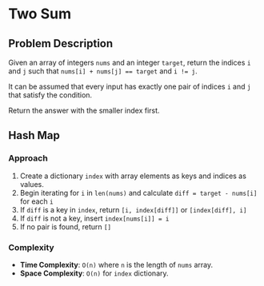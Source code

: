 # Two Sum

## Problem Description

Given an array of integers `nums` and an integer `target`, return the indices `i` and `j` such that `nums[i] + nums[j] == target` and `i != j`.

It can be assumed that every input has exactly one pair of indices `i` and `j` that satisfy the condition.

Return the answer with the smaller index first.

## Hash Map

### Approach

1. Create a dictionary `index` with array elements as keys and indices as values.
2. Begin iterating for `i` in `len(nums)` and calculate `diff = target - nums[i]` for each `i`
3. If `diff` is a key in `index`, return `[i, index[diff]]` or `[index[diff], i]`
4. If `diff` is not a key, insert `index[nums[i]] = i`
5. If no pair is found, return `[]`

### Complexity
- **Time Complexity**: `O(n)` where `n` is the length of `nums` array.
- **Space Complexity**: `O(n)` for `index` dictionary.